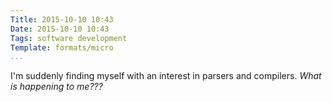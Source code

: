 ```yaml
---
Title: 2015-10-10 10:43
Date: 2015-10-10 10:43
Tags: software development
Template: formats/micro
...
```


I'm suddenly finding myself with an interest in parsers and compilers. *What is
happening to me???*
